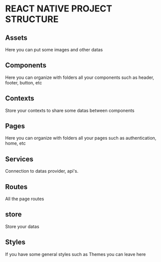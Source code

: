 # REACT NATIVE PROJECT STRUCTURE
## Assets
Here you can put some images and other datas
## Components
Here you can organize with folders all your components such as header, footer, button, etc
## Contexts
Store your contexts to share some datas between components
## Pages
Here you can organize with folders all your pages such as authentication, home, etc
## Services
Connection to datas provider, api's.
## Routes
All the page routes
## store
Store your datas
## Styles
If you have some general styles such as Themes you can leave here
